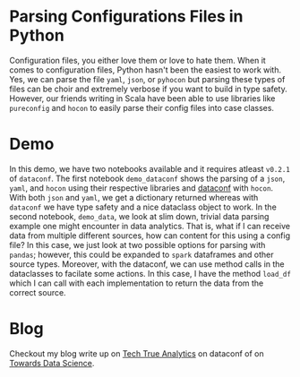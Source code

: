 # Parsing Configurations Files in Python
Configuration files, you either love them or love to hate them. When it comes to configuration files,
Python hasn't been the easiest to work with. Yes, we can parse the file `yaml`, `json`, or `pyhocon`
but parsing these types of files can be choir and extremely verbose if you want to build in type
safety. However, our friends writing in Scala have been able to use libraries like `pureconfig` and
`hocon` to easily parse their config files into case classes.

# Demo
In this demo, we have two notebooks available and it requires atleast `v0.2.1` of `dataconf`. The first notebook 
`demo_dataconf` shows the parsing of a `json`, `yaml`, and `hocon` using their respective libraries and 
[dataconf](https://github.com/zifeo/dataconf) with `hocon`. With both `json` and `yaml`, we get a dictionary 
returned whereas with `dataconf` we have type safety and a  nice dataclass object to work. In the second notebook, 
`demo_data`, we look at slim down, trivial data parsing example one might encounter in data analytics. 
That is, what if I can receive data from multiple different sources, how can content for this using a config file? 
In this case, we just look at two possible options for parsing with `pandas`; however, this could be expanded to 
`spark` dataframes and other source types. Moreover, with the dataconf, we can use method calls in the dataclasses to 
facilate some actions. In this case, I have the method `load_df` which I can call with each implementation
to return the data from the correct source.

# Blog
Checkout my blog write up on [Tech True Analytics](https://tech.trueanalytics.ai/posts/dataconf-at-tdg/) on dataconf of on 
[Towards Data Science](https://towardsdatascience.com/configuration-files-in-python-using-dataclasses-ec8528e72e01).
